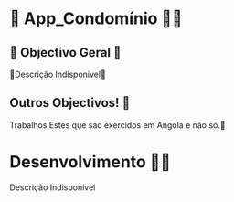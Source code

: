 # 👋 App_Condomínio 👨‍✈️


## 📄 Objectivo Geral 📄

🚩Descrição Indisponível🗼

## Outros Objectivos! 📑

Trabalhos Estes que sao exercidos em Angola e não só.📌


# Desenvolvimento 🚧🚧 

Descrição Indisponível
